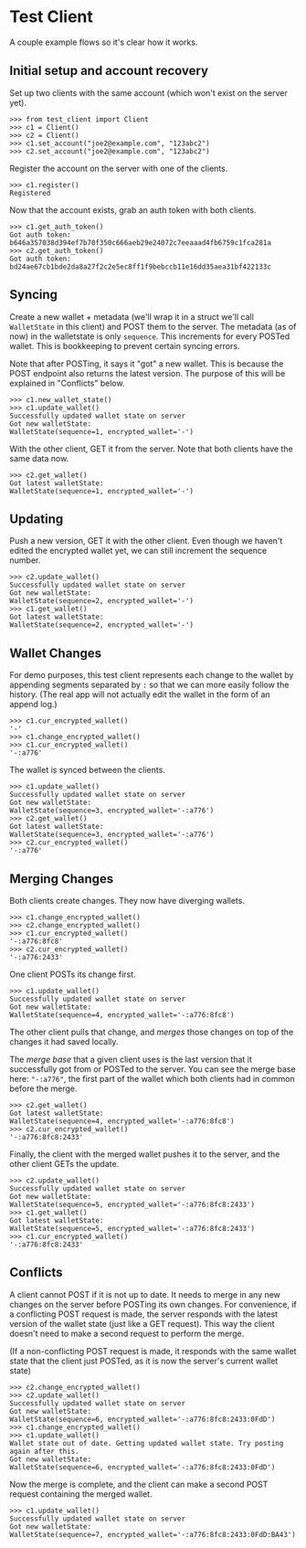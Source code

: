 # Test Client

A couple example flows so it's clear how it works.

## Initial setup and account recovery

Set up two clients with the same account (which won't exist on the server yet).

```
>>> from test_client import Client
>>> c1 = Client()
>>> c2 = Client()
>>> c1.set_account("joe2@example.com", "123abc2")
>>> c2.set_account("joe2@example.com", "123abc2")
```

Register the account on the server with one of the clients.

```
>>> c1.register()
Registered
```

Now that the account exists, grab an auth token with both clients.

```
>>> c1.get_auth_token()
Got auth token:  b646a357038d394ef7b70f350c666aeb29e24072c7eeaaad4fb6759c1fca281a
>>> c2.get_auth_token()
Got auth token:  bd24ae67cb1bde2da8a27f2c2e5ec8ff1f9bebccb11e16dd35aea31bf422133c
```

## Syncing

Create a new wallet + metadata (we'll wrap it in a struct we'll call `WalletState` in this client) and POST them to the server. The metadata (as of now) in the walletstate is only `sequence`. This increments for every POSTed wallet. This is bookkeeping to prevent certain syncing errors.

Note that after POSTing, it says it "got" a new wallet. This is because the POST endpoint also returns the latest version. The purpose of this will be explained in "Conflicts" below.

```
>>> c1.new_wallet_state()
>>> c1.update_wallet()
Successfully updated wallet state on server
Got new walletState:
WalletState(sequence=1, encrypted_wallet='-')
```

With the other client, GET it from the server. Note that both clients have the same data now.

```
>>> c2.get_wallet()
Got latest walletState:
WalletState(sequence=1, encrypted_wallet='-')
```

## Updating

Push a new version, GET it with the other client. Even though we haven't edited the encrypted wallet yet, we can still increment the sequence number.

```
>>> c2.update_wallet()
Successfully updated wallet state on server
Got new walletState:
WalletState(sequence=2, encrypted_wallet='-')
>>> c1.get_wallet()
Got latest walletState:
WalletState(sequence=2, encrypted_wallet='-')
```

## Wallet Changes

For demo purposes, this test client represents each change to the wallet by appending segments separated by `:` so that we can more easily follow the history. (The real app will not actually edit the wallet in the form of an append log.)

```
>>> c1.cur_encrypted_wallet()
'-'
>>> c1.change_encrypted_wallet()
>>> c1.cur_encrypted_wallet()
'-:a776'
```

The wallet is synced between the clients.

```
>>> c1.update_wallet()
Successfully updated wallet state on server
Got new walletState:
WalletState(sequence=3, encrypted_wallet='-:a776')
>>> c2.get_wallet()
Got latest walletState:
WalletState(sequence=3, encrypted_wallet='-:a776')
>>> c2.cur_encrypted_wallet()
'-:a776'
```

## Merging Changes

Both clients create changes. They now have diverging wallets.

```
>>> c1.change_encrypted_wallet()
>>> c2.change_encrypted_wallet()
>>> c1.cur_encrypted_wallet()
'-:a776:8fc8'
>>> c2.cur_encrypted_wallet()
'-:a776:2433'
```

One client POSTs its change first.

```
>>> c1.update_wallet()
Successfully updated wallet state on server
Got new walletState:
WalletState(sequence=4, encrypted_wallet='-:a776:8fc8')
```

The other client pulls that change, and _merges_ those changes on top of the changes it had saved locally.

The _merge base_ that a given client uses is the last version that it successfully got from or POSTed to the server. You can see the merge base here: `"-:a776"`, the first part of the wallet which both clients had in common before the merge.

```
>>> c2.get_wallet()
Got latest walletState:
WalletState(sequence=4, encrypted_wallet='-:a776:8fc8')
>>> c2.cur_encrypted_wallet()
'-:a776:8fc8:2433'
```

Finally, the client with the merged wallet pushes it to the server, and the other client GETs the update.

```
>>> c2.update_wallet()
Successfully updated wallet state on server
Got new walletState:
WalletState(sequence=5, encrypted_wallet='-:a776:8fc8:2433')
>>> c1.get_wallet()
Got latest walletState:
WalletState(sequence=5, encrypted_wallet='-:a776:8fc8:2433')
>>> c1.cur_encrypted_wallet()
'-:a776:8fc8:2433'
```

## Conflicts

A client cannot POST if it is not up to date. It needs to merge in any new changes on the server before POSTing its own changes. For convenience, if a conflicting POST request is made, the server responds with the latest version of the wallet state (just like a GET request). This way the client doesn't need to make a second request to perform the merge.

(If a non-conflicting POST request is made, it responds with the same wallet state that the client just POSTed, as it is now the server's current wallet state)

```
>>> c2.change_encrypted_wallet()
>>> c2.update_wallet()
Successfully updated wallet state on server
Got new walletState:
WalletState(sequence=6, encrypted_wallet='-:a776:8fc8:2433:0FdD')
>>> c1.change_encrypted_wallet()
>>> c1.update_wallet()
Wallet state out of date. Getting updated wallet state. Try posting again after this.
Got new walletState:
WalletState(sequence=6, encrypted_wallet='-:a776:8fc8:2433:0FdD')
```

Now the merge is complete, and the client can make a second POST request containing the merged wallet.

```
>>> c1.update_wallet()
Successfully updated wallet state on server
Got new walletState:
WalletState(sequence=7, encrypted_wallet='-:a776:8fc8:2433:0FdD:BA43')
```
